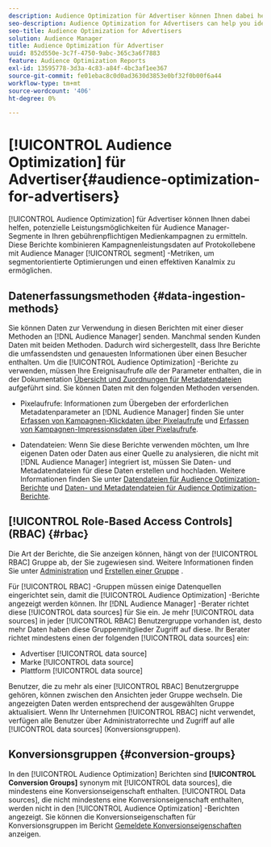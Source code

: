 ```yaml
---
description: Audience Optimization für Advertiser können Ihnen dabei helfen, potenzielle Leistungsmöglichkeiten für Audience Manager-Segmente in Ihren gebührenpflichtigen Medienkampagnen zu ermitteln. Diese Berichte kombinieren Kampagnenleistungsdaten auf Protokollebene mit Audience Manager-Segmentmetriken, um segmentorientierte Optimierungen und einen effektiven Kanalmix zu ermöglichen.
seo-description: Audience Optimization for Advertisers can help you identify potential performance opportunities for Audience Manager segments across your paid media campaigns. These reports combine log-level campaign performance data with Audience Manager segment metrics to inform segment-centric optimizations and an effective channel mix.
seo-title: Audience Optimization for Advertisers
solution: Audience Manager
title: Audience Optimization für Advertiser
uuid: 852d550e-3c7f-4750-9abc-365c3a6f7883
feature: Audience Optimization Reports
exl-id: 13595778-3d3a-4c83-a84f-4bc3af1ee367
source-git-commit: fe01ebac8c0d0ad3630d3853e0bf32f0b00f6a44
workflow-type: tm+mt
source-wordcount: '406'
ht-degree: 0%

---
```


# [!UICONTROL Audience Optimization] für Advertiser{#audience-optimization-for-advertisers}

[!UICONTROL Audience Optimization] für Advertiser können Ihnen dabei helfen, potenzielle Leistungsmöglichkeiten für Audience Manager-Segmente in Ihren gebührenpflichtigen Medienkampagnen zu ermitteln. Diese Berichte kombinieren Kampagnenleistungsdaten auf Protokollebene mit Audience Manager [!UICONTROL segment] -Metriken, um segmentorientierte Optimierungen und einen effektiven Kanalmix zu ermöglichen.

## Datenerfassungsmethoden {#data-ingestion-methods}

Sie können Daten zur Verwendung in diesen Berichten mit einer dieser Methoden an [!DNL Audience Manager] senden. Manchmal senden Kunden Daten mit beiden Methoden. Dadurch wird sichergestellt, dass Ihre Berichte die umfassendsten und genauesten Informationen über einen Besucher enthalten. Um die [!UICONTROL Audience Optimization] -Berichte zu verwenden, müssen Ihre Ereignisaufrufe *alle* der Parameter enthalten, die in der Dokumentation [Übersicht und Zuordnungen für Metadatendateien](../../../reporting/audience-optimization-reports/metadata-files-intro/metadata-file-overview.md) aufgeführt sind. Sie können Daten mit den folgenden Methoden versenden.

* Pixelaufrufe: Informationen zum Übergeben der erforderlichen Metadatenparameter an [!DNL Audience Manager] finden Sie unter [Erfassen von Kampagnen-Klickdaten über Pixelaufrufe](../../../integration/media-data-integration/click-data-pixels.md) und [Erfassen von Kampagnen-Impressionsdaten über Pixelaufrufe](../../../integration/media-data-integration/impression-data-pixels.md).

* Datendateien: Wenn Sie diese Berichte verwenden möchten, um Ihre eigenen Daten oder Daten aus einer Quelle zu analysieren, die nicht mit [!DNL Audience Manager] integriert ist, müssen Sie Daten- und Metadatendateien für diese Daten erstellen und hochladen. Weitere Informationen finden Sie unter [Datendateien für Audience Optimization-Berichte](../../../reporting/audience-optimization-reports/metadata-files-intro/datafiles-intro.md) und [Daten- und Metadatendateien für Audience Optimization-Berichte](../../../reporting/audience-optimization-reports/metadata-files-intro/metadata-files-intro.md).

## [!UICONTROL Role-Based Access Controls] (RBAC) {#rbac}

Die Art der Berichte, die Sie anzeigen können, hängt von der [!UICONTROL RBAC] Gruppe ab, der Sie zugewiesen sind. Weitere Informationen finden Sie unter [Administration](../../../features/administration/administration-overview.md) und [Erstellen einer Gruppe](../../../features/administration/administration-overview.md#create-group) .

Für [!UICONTROL RBAC] -Gruppen müssen einige Datenquellen eingerichtet sein, damit die [!UICONTROL Audience Optimization] -Berichte angezeigt werden können. Ihr [!DNL Audience Manager] -Berater richtet diese [!UICONTROL data sources] für Sie ein. Je mehr [!UICONTROL data sources] in jeder [!UICONTROL RBAC] Benutzergruppe vorhanden ist, desto mehr Daten haben diese Gruppenmitglieder Zugriff auf diese. Ihr Berater richtet mindestens einen der folgenden [!UICONTROL data sources] ein:

* Advertiser [!UICONTROL data source]
* Marke [!UICONTROL data source]
* Plattform [!UICONTROL data source]

Benutzer, die zu mehr als einer [!UICONTROL RBAC] Benutzergruppe gehören, können zwischen den Ansichten jeder Gruppe wechseln. Die angezeigten Daten werden entsprechend der ausgewählten Gruppe aktualisiert. Wenn Ihr Unternehmen [!UICONTROL RBAC] nicht verwendet, verfügen alle Benutzer über Administratorrechte und Zugriff auf alle [!UICONTROL data sources] (Konversionsgruppen).

## Konversionsgruppen {#conversion-groups}

In den [!UICONTROL Audience Optimization] Berichten sind **[!UICONTROL Conversion Groups]** synonym mit [!UICONTROL data sources], die mindestens eine Konversionseigenschaft enthalten. [!UICONTROL Data sources], die nicht mindestens eine Konversionseigenschaft enthalten, werden nicht in den [!UICONTROL Audience Optimization] -Berichten angezeigt. Sie können die Konversionseigenschaften für Konversionsgruppen im Bericht [Gemeldete Konversionseigenschaften](../../../reporting/audience-optimization-reports/aor-advertisers/reported-conversion-traits.md) anzeigen.

